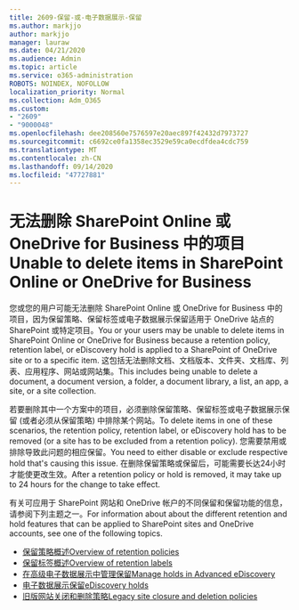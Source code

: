 ```yaml
---
title: 2609-保留-或-电子数据展示-保留
ms.author: markjjo
author: markjjo
manager: lauraw
ms.date: 04/21/2020
ms.audience: Admin
ms.topic: article
ms.service: o365-administration
ROBOTS: NOINDEX, NOFOLLOW
localization_priority: Normal
ms.collection: Adm_O365
ms.custom:
- "2609"
- "9000048"
ms.openlocfilehash: dee208560e7576597e20aec897f42432d7973727
ms.sourcegitcommit: c6692ce0fa1358ec3529e59ca0ecdfdea4cdc759
ms.translationtype: MT
ms.contentlocale: zh-CN
ms.lasthandoff: 09/14/2020
ms.locfileid: "47727881"
---
```

# <a name="unable-to-delete-items-in-sharepoint-online-or-onedrive-for-business"></a><span data-ttu-id="4970d-102">无法删除 SharePoint Online 或 OneDrive for Business 中的项目</span><span class="sxs-lookup"><span data-stu-id="4970d-102">Unable to delete items in SharePoint Online or OneDrive for Business</span></span>

<span data-ttu-id="4970d-103">您或您的用户可能无法删除 SharePoint Online 或 OneDrive for Business 中的项目，因为保留策略、保留标签或电子数据展示保留适用于 OneDrive 站点的 SharePoint 或特定项目。</span><span class="sxs-lookup"><span data-stu-id="4970d-103">You or your users may be unable to delete items in SharePoint Online or OneDrive for Business because a retention policy, retention label, or eDiscovery hold is applied to a SharePoint of OneDrive site or to a specific item.</span></span> <span data-ttu-id="4970d-104">这包括无法删除文档、文档版本、文件夹、文档库、列表、应用程序、网站或网站集。</span><span class="sxs-lookup"><span data-stu-id="4970d-104">This includes being unable to delete a document, a document version, a folder, a document library, a list, an app, a site, or a site collection.</span></span> 

<span data-ttu-id="4970d-105">若要删除其中一个方案中的项目，必须删除保留策略、保留标签或电子数据展示保留 (或者必须从保留策略) 中排除某个网站。</span><span class="sxs-lookup"><span data-stu-id="4970d-105">To delete items in one of these scenarios, the retention policy, retention label, or eDiscovery hold has to be removed (or a site has to be excluded from a retention policy).</span></span> <span data-ttu-id="4970d-106">您需要禁用或排除导致此问题的相应保留。</span><span class="sxs-lookup"><span data-stu-id="4970d-106">You need to either disable or exclude respective hold that's causing this issue.</span></span> <span data-ttu-id="4970d-107">在删除保留策略或保留后，可能需要长达24小时才能使更改生效。</span><span class="sxs-lookup"><span data-stu-id="4970d-107">After a retention policy or hold is removed, it may take up to 24 hours for the change to take effect.</span></span> 

<span data-ttu-id="4970d-108">有关可应用于 SharePoint 网站和 OneDrive 帐户的不同保留和保留功能的信息，请参阅下列主题之一。</span><span class="sxs-lookup"><span data-stu-id="4970d-108">For information about about the different retention and hold features that can be applied to SharePoint sites and OneDrive accounts, see one of the following topics.</span></span>

- [<span data-ttu-id="4970d-109">保留策略概述</span><span class="sxs-lookup"><span data-stu-id="4970d-109">Overview of retention policies</span></span>](https://docs.microsoft.com/microsoft-365/compliance/retention-policies)
- [<span data-ttu-id="4970d-110">保留标签概述</span><span class="sxs-lookup"><span data-stu-id="4970d-110">Overview of retention labels</span></span>](https://docs.microsoft.com/microsoft-365/compliance/labels)
- [<span data-ttu-id="4970d-111">在高级电子数据展示中管理保留</span><span class="sxs-lookup"><span data-stu-id="4970d-111">Manage holds in Advanced eDiscovery</span></span>](https://docs.microsoft.com/microsoft-365/compliance/managing-holds)
- [<span data-ttu-id="4970d-112">电子数据展示保留</span><span class="sxs-lookup"><span data-stu-id="4970d-112">eDiscovery holds</span></span>](https://docs.microsoft.com/microsoft-365/compliance/ediscovery-cases#step-4-place-content-locations-on-hold)
- [<span data-ttu-id="4970d-113">旧版网站关闭和删除策略</span><span class="sxs-lookup"><span data-stu-id="4970d-113">Legacy site closure and deletion policies</span></span>](https://support.office.com/article/Use-policies-for-site-closure-and-deletion-A8280D82-27FD-48C5-9ADF-8A5431208BA5)